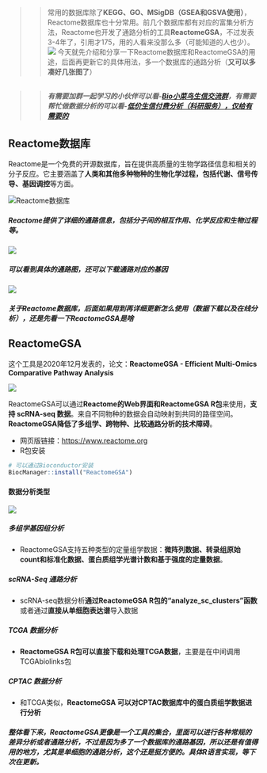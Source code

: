 >>  常用的数据库除了**KEGG、GO、MSigDB（GSEA和GSVA使用）**，Reactome数据库也十分常用。前几个数据库都有对应的富集分析方法，Reactome也开发了通路分析的工具**ReactomeGSA**，不过发表3-4年了，引用才175，用的人看来没那么多（可能知道的人也少）。
>> ![](https://files.mdnice.com/user/23696/6c02b8ae-dbb5-47a9-92df-66721a321161.png)
今天就先介绍和分享一下Reactome数据库和ReactomeGSA的用途，后面再更新它的具体用法，多一个数据库的通路分析（**又可以多凑好几张图了**）


## 
>>##### 有需要加群一起学习的小伙伴可以看-[Bio小菜鸟生信交流群](https://mp.weixin.qq.com/s?__biz=Mzg2NjYzNjQ4Ng==&mid=2247489657&idx=2&sn=36571ab6c8bbf6f8daeaceb66353891a&chksm=ce469fd0f93116c616c4844fcc77afdb82de706b56ad1eb5854051e0226f8595c3bf9bba0908&token=506695368&lang=zh_CN#rd)，有需要帮忙做数据分析的可以看-[低价生信付费分析（科研服务），仅给有需要的](https://mp.weixin.qq.com/s?__biz=Mzg2NjYzNjQ4Ng==&mid=2247489657&idx=1&sn=446c4be36e119244dd1f117440abef86&chksm=ce469fd0f93116c68538376c1fb7336376c0898ebf382b56194bcf4940b666f130e743f80185&token=506695368&lang=zh_CN#rd)



## Reactome数据库
Reactome是一个免费的开源数据库，旨在提供高质量的生物学路径信息和相关的分子反应。它主要涵盖了**人类和其他多种物种的生物化学过程，包括代谢、信号传导、基因调控**等方面。

![Reactome数据库](https://files.mdnice.com/user/23696/4d674e88-a4ad-4db0-a2cc-895ca07f74cb.png)

##### Reactome提供了详细的通路信息，包括分子间的相互作用、化学反应和生物过程等。
 
![](https://files.mdnice.com/user/23696/2bf2e6d3-d579-4ad0-852f-e29a9681f971.png)

##### 可以看到具体的通路图，还可以下载通路对应的基因

![](https://files.mdnice.com/user/23696/fcf2a567-f524-4073-b653-a732b3840cbd.png)

##### 关于Reactome数据库，后面如果用到再详细更新怎么使用（数据下载以及在线分析），**还是先看一下ReactomeGSA是啥**

## ReactomeGSA

这个工具是2020年12月发表的，论文：**ReactomeGSA - Efficient Multi-Omics Comparative Pathway Analysis**

![](https://files.mdnice.com/user/23696/62f19b7d-1d2e-4385-981f-0499cf709cc3.png)

ReactomeGSA可以通过**Reactome的Web界面和ReactomeGSA R包**来使用，**支持 scRNA-seq 数据**。来自不同物种的数据会自动映射到共同的路径空间。**ReactomeGSA降低了多组学、跨物种、比较通路分析的技术障碍**。

- 网页版链接：https://www.reactome.org
- R包安装
```r
# 可以通过Bioconductor安装
BiocManager::install("ReactomeGSA")
```

#### 数据分析类型

![](https://files.mdnice.com/user/23696/5d4f7045-d11f-4c14-ba55-077c9feb0337.png)

##### 多组学基因组分析
- ReactomeGSA支持五种类型的定量组学数据：**微阵列数据、转录组原始count和标准化数据、蛋白质组学光谱计数和基于强度的定量数据**。

##### scRNA-Seq 通路分析
- scRNA-seq数据分析**通过ReactomeGSA R包的“analyze_sc_clusters”函数**或者通过**直接从单细胞表达谱**导入数据

##### TCGA 数据分析
- **ReactomeGSA R包可以直接下载和处理TCGA数据**，主要是在中间调用TCGAbiolinks包

##### CPTAC 数据分析
- 和TCGA类似，**ReactomeGSA 可以对CPTAC数据库中的蛋白质组学数据进行分析**

##### 整体看下来，**ReactomeGSA更像是一个工具的集合**，里面可以进行各种常规的差异分析或者通路分析，不过是因为多了一个数据库的通路基因，所以还是有值得用的地方，**尤其是单细胞的通路分析，这个还是挺方便的**。具体R语言实现，等下次在更新。